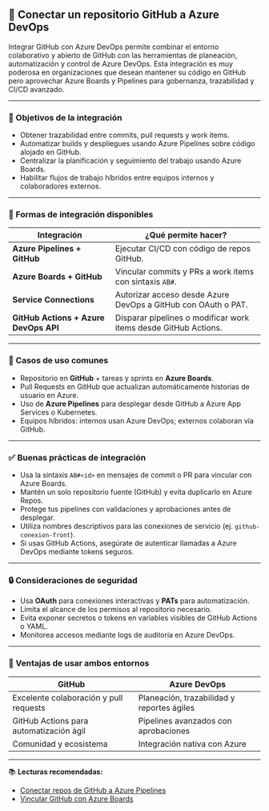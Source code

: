 ## 🔗 Conectar un repositorio GitHub a Azure DevOps

Integrar GitHub con Azure DevOps permite combinar el entorno colaborativo y abierto de GitHub con las herramientas de planeación, automatización y control de Azure DevOps. Esta integración es muy poderosa en organizaciones que desean mantener su código en GitHub pero aprovechar Azure Boards y Pipelines para gobernanza, trazabilidad y CI/CD avanzado.

---

### 🎯 Objetivos de la integración

- Obtener trazabilidad entre commits, pull requests y work items.
- Automatizar builds y despliegues usando Azure Pipelines sobre código alojado en GitHub.
- Centralizar la planificación y seguimiento del trabajo usando Azure Boards.
- Habilitar flujos de trabajo híbridos entre equipos internos y colaboradores externos.

---

### 🔧 Formas de integración disponibles

| Integración                         | ¿Qué permite hacer?                                                |
|-------------------------------------|--------------------------------------------------------------------|
| **Azure Pipelines + GitHub**        | Ejecutar CI/CD con código de repos GitHub.                         |
| **Azure Boards + GitHub**           | Vincular commits y PRs a work items con sintaxis `AB#`.            |
| **Service Connections**             | Autorizar acceso desde Azure DevOps a GitHub con OAuth o PAT.      |
| **GitHub Actions + Azure DevOps API** | Disparar pipelines o modificar work items desde GitHub Actions.    |

---

### 🧩 Casos de uso comunes

- Repositorio en **GitHub** + tareas y sprints en **Azure Boards**.
- Pull Requests en GitHub que actualizan automáticamente historias de usuario en Azure.
- Uso de **Azure Pipelines** para desplegar desde GitHub a Azure App Services o Kubernetes.
- Equipos híbridos: internos usan Azure DevOps; externos colaboran vía GitHub.

---

### ✅ Buenas prácticas de integración

- Usa la sintaxis `AB#<id>` en mensajes de commit o PR para vincular con Azure Boards.
- Mantén un solo repositorio fuente (GitHub) y evita duplicarlo en Azure Repos.
- Protege tus pipelines con validaciones y aprobaciones antes de desplegar.
- Utiliza nombres descriptivos para las conexiones de servicio (ej. `github-conexion-front`).
- Si usas GitHub Actions, asegúrate de autenticar llamadas a Azure DevOps mediante tokens seguros.

---

### 🔒 Consideraciones de seguridad

- Usa **OAuth** para conexiones interactivas y **PATs** para automatización.
- Limita el alcance de los permisos al repositorio necesario.
- Evita exponer secretos o tokens en variables visibles de GitHub Actions o YAML.
- Monitorea accesos mediante logs de auditoría en Azure DevOps.

---

### 📌 Ventajas de usar ambos entornos

| GitHub                                  | Azure DevOps                               |
|-----------------------------------------|--------------------------------------------|
| Excelente colaboración y pull requests  | Planeación, trazabilidad y reportes ágiles |
| GitHub Actions para automatización ágil | Pipelines avanzados con aprobaciones       |
| Comunidad y ecosistema                  | Integración nativa con Azure               |

---

📚 **Lecturas recomendadas:**
- [Conectar repos de GitHub a Azure Pipelines](https://learn.microsoft.com/en-us/azure/devops/pipelines/repos/github)
- [Vincular GitHub con Azure Boards](https://learn.microsoft.com/en-us/azure/devops/boards/github/link-to-github)
